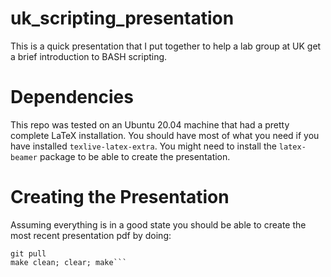 # uk_scripting_presentation
This is a quick presentation that I put together to help a lab group at UK get a brief introduction to BASH scripting.

# Dependencies
This repo was tested on an Ubuntu 20.04 machine that had a pretty complete LaTeX installation.  You should have most of what you need if you have installed `texlive-latex-extra`.  You might need to install the `latex-beamer` package to be able to create the presentation.

# Creating the Presentation
Assuming everything is in a good state you should be able to create the most recent presentation pdf by doing:
```git fetch --all
git pull
make clean; clear; make```

